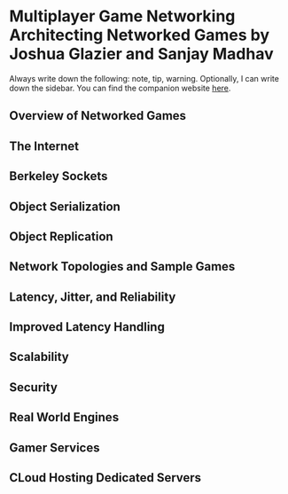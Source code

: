 # Multiplayer Game Networking Architecting Networked Games by Joshua Glazier and Sanjay Madhav
Always write down the following: note, tip, warning. Optionally, I can write down the sidebar. You can find the companion website [here](https://github.com/MultiplayerBook/MultiplayerBook). 
## Overview of Networked Games

## The Internet

## Berkeley Sockets

## Object Serialization

## Object Replication

## Network Topologies and Sample Games

## Latency, Jitter, and Reliability

## Improved Latency Handling

## Scalability

## Security

## Real World Engines

## Gamer Services

## CLoud Hosting Dedicated Servers
